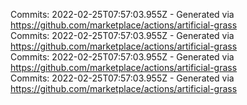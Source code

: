 Commits: 2022-02-25T07:57:03.955Z - Generated via https://github.com/marketplace/actions/artificial-grass
<br>
Commits: 2022-02-25T07:57:03.955Z - Generated via https://github.com/marketplace/actions/artificial-grass
<br>
Commits: 2022-02-25T07:57:03.955Z - Generated via https://github.com/marketplace/actions/artificial-grass
<br>
Commits: 2022-02-25T07:57:03.955Z - Generated via https://github.com/marketplace/actions/artificial-grass
<br>
